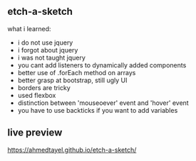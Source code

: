 ## etch-a-sketch

 what i learned:

- i do not use jquery
- i forgot about jquery
- i was not taught jquery
- you cant add listeners to dynamically added components 
- better use of .forEach method on arrays 
- better grasp at bootstrap, still ugly UI
- borders are tricky
- used flexbox
- distinction between 'mouseoever' event and 'hover' event
- you have to use backticks if you want to add variables 

## live preview 
https://ahmedtayel.github.io/etch-a-sketch/
